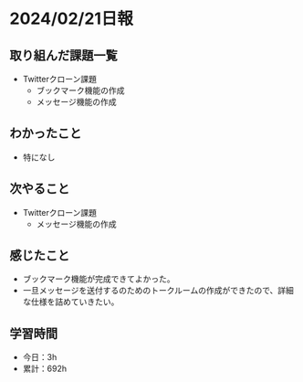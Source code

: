 # 2024/02/21日報
## 取り組んだ課題一覧
- Twitterクローン課題
  - ブックマーク機能の作成
  - メッセージ機能の作成

## わかったこと
- 特になし

## 次やること
- Twitterクローン課題
  - メッセージ機能の作成

## 感じたこと
- ブックマーク機能が完成できてよかった。
- 一旦メッセージを送付するのためのトークルームの作成ができたので、詳細な仕様を詰めていきたい。

## 学習時間
- 今日：3h
- 累計：692h
